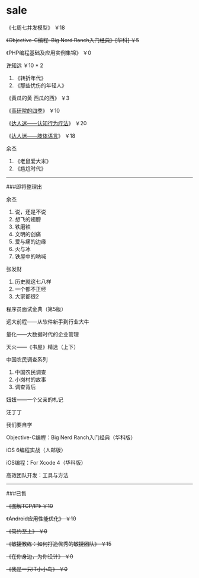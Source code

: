 # sale
《七周七并发模型》 ￥18

~~《Objective-C编程: Big Nerd Ranch入门经典》[华科] ￥5~~

《PHP编程基础及应用实例集锦》 ￥0

[许知远](https://www.evernote.com/OutboundRedirect.action?dest=https%3A%2F%2Fwww.douban.com%2Fphotos%2Fphoto%2F2323134493%2F) ￥10 * 2

  1. 《转折年代》
  1. 《那些忧伤的年轻人》

《黄瓜的黄 西瓜的西》 ￥3

《[高研院的四季](https://www.evernote.com/OutboundRedirect.action?dest=https%3A%2F%2Fwww.douban.com%2Fphotos%2Fphoto%2F2204228281%2F)》 ￥10

《[达人迷——认知行为疗法](https://www.evernote.com/OutboundRedirect.action?dest=https%3A%2F%2Fwww.douban.com%2Fphotos%2Fphoto%2F2189483706%2F)》 ￥20

《[达人迷——肢体语言](https://www.evernote.com/OutboundRedirect.action?dest=https%3A%2F%2Fwww.douban.com%2Fphotos%2Fphoto%2F2189483715%2F)》 ￥18

余杰

  1. 《老鼠爱大米》
  1. 《尴尬时代》

--------

###即将整理出
  
余杰

  1. 说，还是不说
  1. 想飞的翅膀
  1. 铁磨铁
  1. 文明的创痛
  1. 爱与痛的边缘
  1. 火与冰
  1. 铁屋中的呐喊
  
张发财

  1. 历史就这七八样
  1. 一个都不正经
  1. 大家都很2

程序员面试金典（第5版）

远大前程——从软件新手到行业大牛

量化——大数据时代的企业管理

天火——《书屋》精选（上下）

中国农民调查系列

  1. 中国农民调查
  1. 小岗村的故事
  1. 调查背后

妞妞——一个父亲的札记

汪丁丁

我们要自学

Objective-C编程：Big Nerd Ranch入门经典（华科版）

iOS 6编程实战（人邮版）

iOS编程：For Xcode 4（华科版）

高效团队开发：工具与方法

--------

###已售 

~~《图解TCP/IP》 ￥10~~

~~《Android应用性能优化》 ￥10~~


~~《简约至上》 ￥0~~

~~《敏捷教练：如何打造优秀的敏捷团队》 ￥15~~

~~《在你身边，为你设计》 ￥0~~

~~《我是一只IT小小鸟》 ￥0~~


